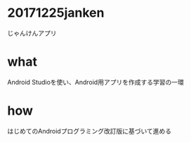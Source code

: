 # 20171225janken
じゃんけんアプリ

# what
Android Studioを使い、Android用アプリを作成する学習の一環

# how
はじめてのAndroidプログラミング改訂版に基づいて進める
